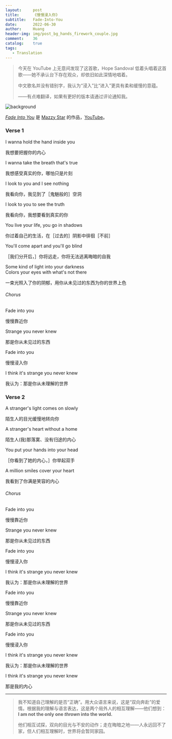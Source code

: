 ```yaml
---
layout:     post
title:      《慢慢浸入你》
subtitle:   Fade-Into-You
date:       2022-06-30
author:     Huang
header-img: img/post_bg_hands_firework_couple.jpg
comment:    36
catalog:    true
tags:
   - Translation
---
```


> 今天在 YouTube 上无意间发现了这首歌，Hope Sandoval 低着头唱着这首歌——她不承认台下存在观众，却依旧如此深情地唱着。
>
> 中文歌名并没有错别字，我认为“浸入”比“进入”更具有柔和缓慢的意蕴。
>
> ——有点难翻译，如果有更好的版本请通过评论通知我。

![background](https://huang-feiyu.github.io/img/post_bg_hands_firework_couple.jpg)

[*Fade Into You*](https://genius.com/Mazzy-star-fade-into-you-lyrics) 是 [Mazzy Star](https://www.facebook.com/MazzyStarOfficial/) 的作品，[YouTube](https://www.youtube.com/watch?v=o4m5jQy5A2U)。

### Verse 1

I wanna hold the hand inside you

我想要把握你的内心

I wanna take the breath that's true

我想感受真实的你，哪怕只是片刻

I look to you and I see nothing

我看向你，我见到了［鬼魅般的］空洞

I look to you to see the truth

我看向你，我想要看到真实的你

You live your life, you go in shadows

你过着自己的生活，在［过去的］阴影中徘徊［不前］

You'll come apart and you'll go blind

［我们分开后，］你将远走，你将无法逃离晦暗的自我

Some kind of light into your darkness<br/>Colors your eyes with what's not there

一束光照入了你的阴郁，用你从未见过的东西为你的世界上色

###### Chorus

Fade into you

慢慢靠近你

Strange you never knew

那是你从未见过的东西

Fade into you

慢慢浸入你

I think it's strange you never knew

我认为：那是你从未理解的世界

### Verse 2

A stranger's light comes on slowly

陌生人的目光缓慢地转向你

A stranger's heart without a home

陌生人(我)那落寞、没有归途的内心

You put your hands into your head

［你看到了她的内心，］你举起双手

A million smiles cover your heart

我看到了你满是笑容的内心

###### Chorus

Fade into you

慢慢靠近你

Strange you never knew

那是你从未见过的东西

Fade into you

慢慢浸入你

I think it's strange you never knew

我认为：那是你从未理解的世界

Fade into you

慢慢靠近你

Strange you never knew

那是你从未见过的东西

Fade into you

慢慢浸入你

I think it's strange you never knew

我认为：那是你从未理解的世界

I think it's strange you never knew

那是我的内心

---

> 我不知道自己理解的是否“正确”。用大众语言来说，这是“双向奔赴”的爱情。根据我的理解与语言表达，这是两个局外人的相互理解——他们想到：**I am not the only one *thrown* into the world.**
>
> 他们相互试探，双向的目光与不安的动作；走在晦暗之地——人永远回不了家，但人们相互理解时，世界将会暂同家园。
